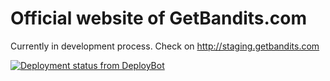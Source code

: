 # Official website of GetBandits.com
Currently in development process. Check on http://staging.getbandits.com

[![Deployment status from DeployBot](https://getbandits.deploybot.com/badge/45290642007819/45891.svg)](http://deploybot.com)
